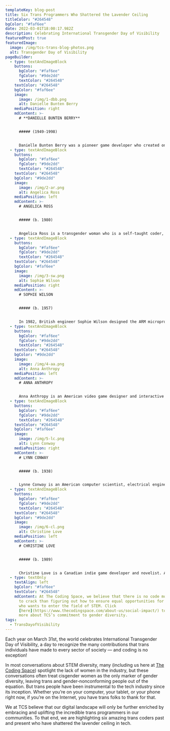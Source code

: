 ```yaml
---
templateKey: blog-post
title: Six Trans Programmers Who Shattered the Lavender Ceiling
titleColor: "#264548"
bgColor: "#faf6ee"
date: 2022-03-01T18:00:17.982Z
description: Celebrating International Transgender Day of Visibility
featuredPost: true
featuredImage:
  image: /img/tcs-trans-blog-photos.png
  alt: Transgender Day of Visibility
pageBuilder:
  - type: textAndImageBlock
    buttons:
      bgColor: "#faf6ee"
      fgColor: "#9de2dd"
      textColor: "#264548"
    textColor: "#264548"
    bgColor: "#faf6ee"
    image:
      image: /img/1-dbb.png
      alt: Danielle Bunten Berry
    mediaPosition: right
    mdContent: >-
      # **DANIELLE BUNTEN BERRY**


      ##### (1949-1998)


      Danielle Bunten Berry was a pioneer game developer who created one of the first successful multiplayer games on the Atari platform. Decades before blockbuster multiplayer games like League of Legends came to dominate gaming, Bunten Berry designed the groundbreaking multiplayer game [M.U.L.E](https://en.wikipedia.org/wiki/M.U.L.E.). M.U.L.E. sold 30,000 copies across various computer platforms and, over the years, it has emerged as one of the greatest influences on the genre's greatest designers. Ahead of her time in more ways than one, Bunten Berry insisted that the future of gaming was interconnectedness, and her vision has proved incredibly prescient. In 1998, she was awarded the [Lifetime Achievement Award](https://www.gamechoiceawards.com/archive/lifetime) by the Computer Game Developers Association. In 2007, the Academy of Interactive Arts & Sciences chose Berry as the 10th inductee into its [Hall of Fame](https://www.interactive.org/special_awards/).
  - type: textAndImageBlock
    buttons:
      bgColor: "#faf6ee"
      fgColor: "#9de2dd"
      textColor: "#264548"
    textColor: "#264548"
    bgColor: "#9de2dd"
    image:
      image: /img/2-ar.png
      alt: Angelica Ross
    mediaPosition: left
    mdContent: >-
      # ANGELICA ROSS


      ##### (b. 1980)


      Angelica Ross is a transgender woman who is a self-taught coder, web developer, trans advocate, and actor in Pose and American Horror Story. She also founded [TransTech Social Enterprises](https://transtechsocial.org/), an incubator that offers tech training to underserved LGBTQ communities “with a focus on economically empowering” transgender men and women. Ross hopes to inspire more people in marginalized communities to pick up coding skills: "So many times, LGBTQ+ and marginalized people are not afforded the opportunities to be creative because life is always at our heels … but technology is that one thing that can give you your creativity back."
  - type: textAndImageBlock
    buttons:
      bgColor: "#faf6ee"
      fgColor: "#9de2dd"
      textColor: "#264548"
    textColor: "#264548"
    bgColor: "#faf6ee"
    image:
      image: /img/3-sw.png
      alt: Sophie Wilson
    mediaPosition: right
    mdContent: >-
      # SOPHIE WILSON


      ##### (b. 1957)


      In 1982, British engineer Sophie Wilson designed the ARM microprocessor core, which was a milestone in British engineering and is now used in thousands of devices, including smartphones, tablets, gaming consoles and broadband routers. Because of this, Wilson is said to be one of the architects of the modern world. When Wilson designed the ARM microprocessor, she found an ingenious way to increase the device’s power without creating needless complexity that hampered the processor’s speed. Wilson is currently a director at the technology conglomerate Broadcom Inc. She was awarded the [Fellow Award by the Computer History Museum in California](https://computerhistory.org/press-releases/2012-fellows/) in 2012 for her work on the ARM processor architecture.” She also received the 2014 [Lovie Lifetime Achievement Award](https://winners.lovieawards.com/?_ga=2.215503255.1417932021.1646097479-592178361.1646097479#!y=2014) in acknowledgement for her invention of the ARM processor, and, in 2020, she was honored as a [Distinguished Fellow](https://www.bcs.org/events/awards-and-competitions/distinguished-fellowship-distfbcs/roll-of-distinguished-fellows/) of the British Computer Society.
  - type: textAndImageBlock
    buttons:
      bgColor: "#faf6ee"
      fgColor: "#9de2dd"
      textColor: "#264548"
    textColor: "#264548"
    bgColor: "#9de2dd"
    image:
      image: /img/4-aa.png
      alt: Anna Anthropy
    mediaPosition: left
    mdContent: >-
      # ANNA ANTHROPY


      Anna Anthropy is an American video game designer and interactive fiction author. She is currently the game designer in residence at the [DePaul University College of Computing and Digital Media](https://www.cdm.depaul.edu/Faculty-and-Staff/pages/faculty-info.aspx?fid=1354). In 2012, she released [Dys4ia](https://freegames.org/dys4ia/), an autobiographical game about her journey with hormone replacement therapy that is designed to give the player a sense of her experiences as a trans woman. Anthropy's first book, [Rise of the Videogame Zinesters](https://cafeconlibrosbooks.indielite.org/book/9781609803728), was published in 2012. In the book, Anthropy defends the cultural and artistic value of video games and emphasizes the need for a more diverse cast of voices in game development and design.
  - type: textAndImageBlock
    buttons:
      bgColor: "#faf6ee"
      fgColor: "#9de2dd"
      textColor: "#264548"
    textColor: "#264548"
    bgColor: "#faf6ee"
    image:
      image: /img/5-lc.png
      alt: Lynn Conway
    mediaPosition: right
    mdContent: >-
      # LYNN CONWAY


      ##### (b. 1938)


      Lynne Conway is an American computer scientist, electrical engineer, inventor, and transgender activist who conceived ideas that disruptively changed the entire tech industry. She revolutionized information technology by inventing new methods that greatly simplified the design and fabrication of complex microchips. Throughout her career, she shared her knowledge with young people in STEM, both as a university professor and as an author of the seminal textbook on microchip engineering. Her work paved the way for the modern microchips found in almost all high-technology systems, including computers, mobile phones, and the internet. In 2020, 52 years after IBM fired her for being transgender, IBM publicly apologized to Conway and awarded her the rare [IBM Lifetime Achievement Award](https://www.nytimes.com/2020/11/21/business/lynn-conway-ibm-transgender.html).
  - type: textAndImageBlock
    buttons:
      bgColor: "#faf6ee"
      fgColor: "#9de2dd"
      textColor: "#264548"
    textColor: "#264548"
    bgColor: "#9de2dd"
    image:
      image: /img/6-cl.png
      alt: Christine Love
    mediaPosition: left
    mdContent: >-
      # CHRISTINE LOVE


      ##### (b. 1989)


      Christine Love is a Canadian indie game developer and novelist. As a game designer, Love specializes in “visual novels”, a specific sub-genre of video games that emphasizes text-based story over gameplay. She first rose to prominence in 2010 with the release of her first major game, [Digital: A Love Story](https://scoutshonour.com/digital/), which tells the story of the protagonist's online relationship with a girl named *Emilia, and a mystery surrounding the murders of several AI programs. She then went on to release a number of sequels to Digital, including [don’t take it personally, babe, it just ain’t your story](https://scoutshonour.com/donttakeitpersonallybabeitjustaintyourstory/) and [Analogue: a Hate Story](https://store.steampowered.com/app/209370/Analogue_A_Hate_Story/), both of which proved wildly popular and garnered wide critical acclaim, with don’t take it personally winning The Daily Telegraph’s award for ["Best Script"](https://www.telegraph.co.uk/technology/video-games/8974993/Telegraph-video-game-awards-2011.html) in its video game awards of 2011. Love describes her games as being about "our relationship with technology, about human relationships in general, and about seeing things from different perspectives.”
  - type: textOnly
    textAlign: left
    bgColor: "#faf6ee"
    textColor: "#264548"
    mdContent: At The Coding Space, we believe that there is no code more important
      to crack than figuring out how to ensure equal opportunities for everyone
      who wants to enter the field of STEM. Click
      [here](https://www.thecodingspace.com/about-us/social-impact/) to learn
      more about TCS’s commitment to gender diversity.
tags:
  - TransDayofVisibility
---
```

Each year on March 31st, the world celebrates International Transgender Day of Visibility, a day to recognize the many contributions that trans individuals have made to every sector of society — and coding is no exception!

In most conversations about STEM diversity, many (including us here at [The Coding Space](https://www.thecodingspace.com/about-us/social-impact/)) spotlight the lack of women in the industry, but these conversations often treat cisgender women as the only marker of gender diversity, leaving trans and gender-nonconforming people out of the equation. But trans people have been instrumental to the tech industry since its inception. Whether you’re on your computer, your tablet, or your phone right now, if you’re on the Internet, you have trans folks to thank for that.

We at TCS believe that our digital landscape will only be further enriched by embracing and uplifting the incredible trans programmers in our communities. To that end, we are highlighting six amazing trans coders past and present who have shattered the lavender ceiling in tech.